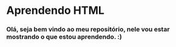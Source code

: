 # Aprendendo HTML
### Olá, seja bem vindo ao meu repositório, nele vou estar mostrando o que estou aprendendo. :)
